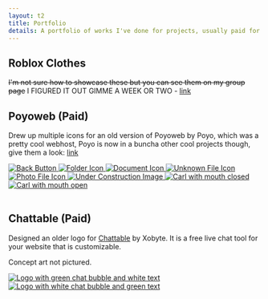 ```yaml
---
layout: t2
title: Portfolio
details: A portfolio of works I've done for projects, usually paid for.
---
```

## Roblox Clothes
~~I'm not sure how to showcase these but you can see them on my group page~~ I FIGURED IT OUT GIMME A WEEK OR TWO - [link](https://www.roblox.com/communities/36084236/Mechagics-Wares#!/store)
<br>

## Poyoweb (Paid)
Drew up multiple icons for an old version of Poyoweb by Poyo, which was a pretty cool webhost, Poyo is now in a buncha other cool projects though, give them a look: [link](https://indieseas.net/)

<div class="box2">
    <div class="gallery">
        <a href="/2pw/1poyoweb.webp" data-caption="Back Button">
            <img class="tramb" src="/2pw/1poyoweb.webp" alt="Back Button">
        </a>
        <a href="/2pw/2poyoweb.webp" data-caption="Folder Icon">
            <img class="tramb" src="/2pw/2poyoweb.webp" alt="Folder Icon">
        </a>
        <a href="/2pw/3poyoweb.webp" data-caption="Document Icon">
            <img class="tramb" src="/2pw/3poyoweb.webp" alt="Document Icon">
        </a>
        <a href="/2pw/4poyoweb.webp" data-caption="Unknown File Icon">
            <img class="tramb" src="/2pw/4poyoweb.webp" alt="Unknown File Icon">
        </a>
        <a href="/2pw/5poyoweb.webp" data-caption="Photo File Icon">
            <img class="tramb" src="/2pw/5poyoweb.webp" alt="Photo File Icon">
        </a>
        <a href="/2pw/6poyoweb.webp" data-caption="Document Icon">
            <img class="tramb" src="/2pw/6poyoweb.webp" alt="Under Construction Image">
        </a>
        <a href="/2pw/7poyoweb.webp" data-caption="Carl with mouth closed">
            <img class="tramb" src="/2pw/7poyoweb.webp" alt="Carl with mouth closed">
        </a>
        <a href="/2pw/8poyoweb.webp" data-caption="Carl with mouth open">
            <img class="tramb" src="/2pw/8poyoweb.webp" alt="Carl with mouth open">
        </a>
   </div>
</div>
<br>

## Chattable (Paid)
Designed an older logo for [Chattable](https://iframe.chat/) by Xobyte. It is a free live chat tool for your website that is customizable.

Concept art not pictured.

<div class="box2">
    <div class="gallery">
        <a href="/2pw/1chattable.webp" data-caption="Logo with green chat bubble and white text">
            <img class="tramb" src="/2pw/1chattable.webp" alt="Logo with green chat bubble and white text">
        </a>
        <a href="/2pw/2chattable.webp" data-caption="Logo with white chat bubble and green text">
            <img class="tramb" src="/2pw/2chattable.webp" alt="Logo with white chat bubble and green text">
        </a>
   </div>
</div>

<link rel="stylesheet" href="/1stylescripts/baguetteBox.min.css">
<script src="/1stylescripts/baguetteBox.min.js" charset="utf-8"></script>
<script type="text/javascript">
    window.addEventListener('load', function() { baguetteBox.run('.gallery');});
</script>